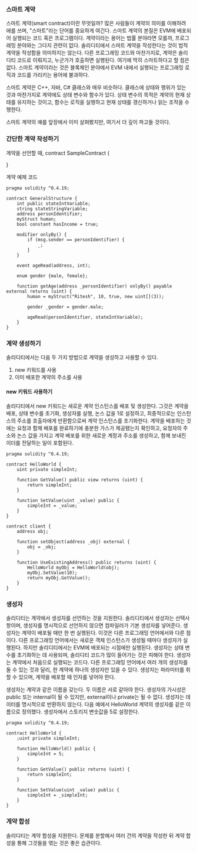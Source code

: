 ### 스마트 계약

스마트 계약(smart contract)이란 무엇일까? 많은 사람들이 계약의 의미를 이해하려 애를 쓰며, "스마트"라는 단어를 중요하게 여긴다. 스마트 계약의 본질은 EVM에 배포되어 실행되는 코드 혹은 프로그램이다. 계약이라는 용어는 법률 분야라면 모를까, 프로그래밍 분야와는 그다지 관련이 없다. 솔리디티에서 스마트 계약을 작성한다는 것이 법적 계약을 작성함을 의미하지는 않는다. 다른 프로그래밍 코드와 마찬가지로, 계약은 솔리디티 코드로 이뤄지고, 누군가가 호출하면 실행된다. 여기에 딱히 스마트하다고 할 점은 없다. 스마트 계약이라는 것은 블록체인 분야에서 EVM 내에서 실행되는 프로그래밍 로직과 코드를 가리키는 용어에 불과하다.

스마트 계약은 C++, 자바, C# 클래스와 매우 비슷하다. 클래스에 상태와 행위가 있는 것과 마찬가지로 계약에도 상태 변수와 함수가 있다. 상태 변수의 목적은 계약의 현재 상태를 유지하는 것이고, 함수는 로직을 실행하고 현재 상태를 갱신하거나 읽는 조작을 수행한다.

스마트 계약의 예를 앞장에서 이미 살펴봤지만, 여기서 더 깊이 파고들 것이다.


### 간단한 계약 작성하기

계약을 선언할 때,
contract SampleContract {

}

계약 예제 코드

``` solidity
pragma solidity ^0.4.19;

contract GeneralStructure {
    int public stateIntVariable;
    string stateStringVariable;
    address personIdentifier;
    myStruct human;
    bool constant hasIncome = true;

    modifier onlyBy() {
        if (msg.sender == personIdentifier) {
            _;
        }
    }

    event ageRead(address, int);

    enum gender {male, female};

    function getAge(address _personIdentifier) onlyBy() payable external returns (uint) {
        human = myStruct("Ritesh", 10, true, new uint[](3));

        gender _gender = gender.male;

        ageRead(personIdentifier, stateIntVariable);
    }
}
```

### 계약 생성하기

솔리디티에서는 다음 두 가지 방법으로 계약을 생성하고 사용할 수 있다.

1. new 키워드를 사용
2. 이미 배포한 계약의 주소를 사용


#### new 키워드 사용하기

솔리디티에서 new 키워드는 새로운 계약 인스턴스를 배포 및 생성한다. 그것은 계약을 배포, 상태 변수를 초기화, 생성자를 실행, 논스 값을 1로 설정하고, 최종적으로는 인스턴스의 주소를 호출자에게 반환함으로써 계약 인스턴스를 초기화한다. 계약을 배포하는 것에는 요청과 함께 배포를 완료하기에 충분한 가스가 제공됐는지 확인하고, 요청자의 주소와 논스 값을 가지고 계약 배포를 위한 새로운 계정과 주소를 생성하고, 함께 보내진 이더를 전달하는 일이 포함된다.

``` solidity
pragma solidity ^0.4.19;

contract HelloWorld {
    uint private simpleInt;

    function GetValue() public view returns (uint) {
        return simpleInt;
    }

    function SetValue(uint _value) public {
        simpleInt = _value;
    }
}

contract client {
    address obj;

    function setObject(address _obj) external {
        obj = _obj;
    }

    function UseExistingAddress() public returns (uint) {
        HelloWorld myObj = HelloWorld(obj);
        myObj.SetValue(10);
        return myObj.GetValue();
    }
}
```


### 생성자

솔리디티는 계약에서 생성자를 선언하는 것을 지원한다. 솔리디티에서 생성자는 선택사항이며, 생성자를 명시적으로 선언하지 않으면 컴파일러가 기본 생성자를 넣어준다. 생성자는 계약이 배포될 때만 한 번 실행된다. 이것은 다른 프로그래밍 언어에서와 다른 점이다. 다른 프로그래밍 언어에서는 새로운 객체 인스턴스가 생성될 때마다 생성자가 실행된다. 하지만 솔리디티에서는 EVM에 배포되는 시점에만 실행된다. 생성자는 상태 변수를 초기화하는 데 사용되며, 솔리디티 코드가 많이 들어가는 것은 피해야 한다. 생성자는 계약에서 처음으로 실행되는 코드다. 다른 프로그래밍 언어에서 여러 개의 생성자를 둘 수 있는 것과 달리, 한 계약에 하나의 생성자만 있을 수 있다. 생성자는 파라미터를 취할 수 있으며, 계약을 배포할 때 인자를 넣어야 한다.

생성자는 계약과 같은 이름을 갖는다. 두 이름은 서로 같아야 한다. 생성자의 가시성은 public 또는 internal이 될 수 있지만, external이나 private는 될 수 없다. 생성자는 데이터를 명시적으로 반환하지 않는다. 다음 예에서 HelloWorld 계약의 생성자를 같은 이름으로 정의했다. 생성자에서 스토리지 변숫값을 5로 설정한다.

``` solidity
pragma solidity ^0.4.19;

contract HelloWorld {
    ;uint private simpleInt;

    function HelloWorld() public {
        simpleInt = 5;
    }

    function GetValue() public returns (uint) {
        return simpleInt;
    }

    function SetValue(uint _value) public {
        simpleInt = _simpleInt;
    }
}
```


### 게약 합성

솔리디티는 계약 합성을 지원한다. 문제를 분할해서 여러 건의 계약을 작성한 뒤 계약 합성을 통해 그것들을 엮는 것은 좋은 습관이다.